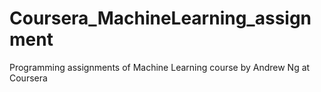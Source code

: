 # Coursera_MachineLearning_assignment
Programming assignments of Machine Learning course by Andrew Ng at Coursera
